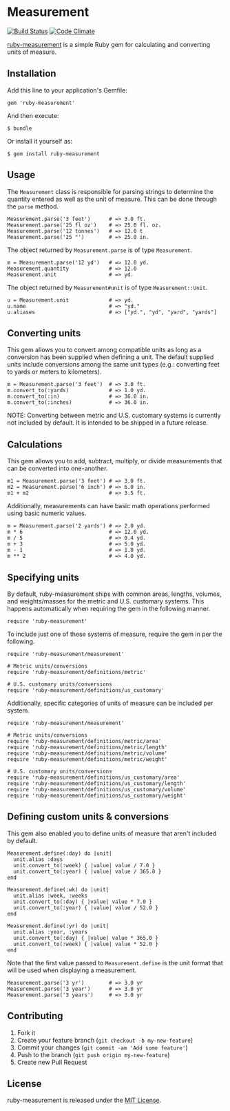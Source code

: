 # Measurement

[![Build Status](https://secure.travis-ci.org/mhuggins/ruby-measurement.png)](http://travis-ci.org/mhuggins/ruby-measurement)
[![Code Climate](https://codeclimate.com/github/mhuggins/ruby-measurement.png)](https://codeclimate.com/github/mhuggins/ruby-measurement)

[ruby-measurement](https://github.com/mhuggins/ruby-measurement) is a simple
Ruby gem for calculating and converting units of measure.

## Installation

Add this line to your application's Gemfile:

    gem 'ruby-measurement'

And then execute:

    $ bundle

Or install it yourself as:

    $ gem install ruby-measurement

## Usage

The `Measurement` class is responsible for parsing strings to determine the
quantity entered as well as the unit of measure.  This can be done through the
`parse` method.

    Measurement.parse('3 feet')      # => 3.0 ft.
    Measurement.parse('25 fl oz')    # => 25.0 fl. oz.
    Measurement.parse('12 tonnes')   # => 12.0 t
    Measurement.parse('25 "')        # => 25.0 in.

The object returned by `Measurement.parse` is of type `Measurement`.

    m = Measurement.parse('12 yd')   # => 12.0 yd.
    Measurement.quantity             # => 12.0
    Measurement.unit                 # => yd.

The object returned by `Measurement#unit` is of type `Measurement::Unit`.

    u = Measurement.unit             # => yd.
    u.name                           # => "yd."
    u.aliases                        # => ["yd.", "yd", "yard", "yards"]

## Converting units

This gem allows you to convert among compatible units as long as a conversion
has been supplied when defining a unit.  The default supplied units include
conversions among the same unit types (e.g.: converting feet to yards or meters
to kilometers).

    m = Measurement.parse('3 feet')  # => 3.0 ft.
    m.convert_to(:yards)             # => 1.0 yd.
    m.convert_to(:in)                # => 36.0 in.
    m.convert_to(:inches)            # => 36.0 in.

NOTE: Converting between metric and U.S. customary systems is currently not
included by default.  It is intended to be shipped in a future release.

## Calculations

This gem allows you to add, subtract, multiply, or divide measurements that can
be converted into one-another.

    m1 = Measurement.parse('3 feet') # => 3.0 ft.
    m2 = Measurement.parse('6 inch') # => 6.0 in.
    m1 + m2                          # => 3.5 ft.

Additionally, measurements can have basic math operations performed using basic
numeric values.

    m = Measurement.parse('2 yards') # => 2.0 yd.
    m * 6                            # => 12.0 yd.
    m / 5                            # => 0.4 yd.
    m + 3                            # => 5.0 yd.
    m - 1                            # => 1.0 yd.
    m ** 2                           # => 4.0 yd.

## Specifying units

By default, ruby-measurement ships with common areas, lengths, volumes, and
weights/masses for the metric and U.S. customary systems.  This happens
automatically when requiring the gem in the following manner.

    require 'ruby-measurement'

To include just one of these systems of measure, require the gem in per the
following.

    require 'ruby-measurement/measurement'
    
    # Metric units/conversions
    require 'ruby-measurement/definitions/metric'
    
    # U.S. customary units/conversions
    require 'ruby-measurement/definitions/us_customary'

Additionally, specific categories of units of measure can be included per
system.

    require 'ruby-measurement/measurement'
    
    # Metric units/conversions
    require 'ruby-measurement/definitions/metric/area'
    require 'ruby-measurement/definitions/metric/length'
    require 'ruby-measurement/definitions/metric/volume'
    require 'ruby-measurement/definitions/metric/weight'
    
    # U.S. customary units/conversions
    require 'ruby-measurement/definitions/us_customary/area'
    require 'ruby-measurement/definitions/us_customary/length'
    require 'ruby-measurement/definitions/us_customary/volume'
    require 'ruby-measurement/definitions/us_customary/weight'

## Defining custom units & conversions

This gem also enabled you to define units of measure that aren't included by
default.

    Measurement.define(:day) do |unit|
      unit.alias :days
      unit.convert_to(:week) { |value| value / 7.0 }
      unit.convert_to(:year) { |value| value / 365.0 }
    end
    
    Measurement.define(:wk) do |unit|
      unit.alias :week, :weeks
      unit.convert_to(:day) { |value| value * 7.0 }
      unit.convert_to(:year) { |value| value / 52.0 }
    end
    
    Measurement.define(:yr) do |unit|
      unit.alias :year, :years
      unit.convert_to(:day) { |value| value * 365.0 }
      unit.convert_to(:week) { |value| value * 52.0 }
    end

Note that the first value passed to `Measurement.define` is the unit format
that will be used when displaying a measurement.

    Measurement.parse('3 yr')        # => 3.0 yr
    Measurement.parse('3 year')      # => 3.0 yr
    Measurement.parse('3 years')     # => 3.0 yr

## Contributing

1. Fork it
2. Create your feature branch (`git checkout -b my-new-feature`)
3. Commit your changes (`git commit -am 'Add some feature'`)
4. Push to the branch (`git push origin my-new-feature`)
5. Create new Pull Request

## License

ruby-measurement is released under the [MIT License](http://www.opensource.org/licenses/MIT).
